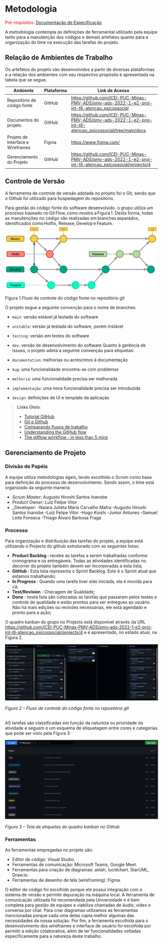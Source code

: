 
# Metodologia

<span style="color:red">Pré-requisitos: <a href="2-Especificação do Projeto.md"> Documentação de Especificação</a></span>

A  metodologia  contempla  as  definições  de  ferramental  utilizado  pela  equipe  tanto  para  a manutenção dos códigos e demais artefatos quanto para a organização do time na execução das tarefas do projeto.

## Relação de Ambientes de Trabalho
Os artefatos do projeto são desenvolvidos a partir de diversas plataformas e a relação dos ambientes com seu respectivo propósito é apresentada na tabela que se segue.

Ambiente  | Plataforma  | Link de Acesso
--------- | ----------- | ---------------
Repositório de código fonte  | GitHub  | https://github.com/ICEI-PUC-Minas-PMV-ADS/pmv-ads-2022-1-e2-proj-int-t6-atencao_psicossocial
Documentos do projeto        | GitHub  | https://github.com/ICEI-PUC-Minas-PMV-ADS/pmv-ads-2022-1-e2-proj-int-t6-atencao_psicossocial/tree/main/docs
Projeto de Interface e  Wireframes | Figma | https://www.figma.com/
Gerenciamento do Projeto  | GitHub  | https://github.com/ICEI-PUC-Minas-PMV-ADS/pmv-ads-2022-1-e2-proj-int-t6-atencao_psicossocial/projects/4


## Controle de Versão
A ferramenta de controle de versão adotada no projeto foi o Git, sendo que o Github foi utilizado para hospedagem do repositório.

Para gestão do código fonte do software desenvolvido, o grupo utiliza um processo baseado no Git Flow, como mostra a Figura 1. Desta forma, todas as manutenções no código são realizadas em branches separados, identificados como Hotfix, Release, Develop e Feature.  
![GitFlow](img/Metodologia-gitFlow.png)

Figura 1 Fluxo de controle do código fonte no repositório git


O projeto segue a seguinte convenção para o nome de branches:

- `main`: versão estável já testada do software
- `unstable`: versão já testada do software, porém instável
- `testing`: versão em testes do software
- `dev`: versão de desenvolvimento do software
Quanto à gerência de issues, o projeto adota a seguinte convenção para etiquetas:

- `documentation`: melhorias ou acréscimos à documentação
- `bug`: uma funcionalidade encontra-se com problemas
- `melhoria`: uma funcionalidade precisa ser melhorada
- `implementação`: uma nova funcionalidade precisa ser introduzida
- `design`: definições de UI e template da aplicação


> **Links Úteis**:
> - [Tutorial GitHub](https://guides.github.com/activities/hello-world/)
> - [Git e Github](https://www.youtube.com/playlist?list=PLHz_AreHm4dm7ZULPAmadvNhH6vk9oNZA)
>  - [Comparando fluxos de trabalho](https://www.atlassian.com/br/git/tutorials/comparing-workflows)
> - [Understanding the GitHub flow](https://guides.github.com/introduction/flow/)
> - [The gitflow workflow - in less than 5 mins](https://www.youtube.com/watch?v=1SXpE08hvGs)

## Gerenciamento de Projeto

### Divisão de Papéis

A equipe utiliza metodologias ágeis, tendo escolhido o Scrum como base para definição do processo de desenvolvimento.
Sendo assim, o time está organizado da seguinte maneira:

* _Scrum Master_: Augusto Hiroshi Santos Inanobe
* _Product Owner_: Luiz Felipe Vitor
* _Developer:
 -Naiara Julieta Maria Carvalho Mafra
-Augusto Hiroshi Santos Inanobe
-Luiz Felipe Vitor
-Hugo Kioshi
-Junior Antunes
-Samuel Leite Fonseca
-Thiago Álvaro Barbosa Fraga

### Processo
Para organização e distribuição das tarefas do projeto, a equipe está utilizando o Projects do github estruturado com as seguintes listas:
* **Product Backlog** : recebe as tarefas a serem trabalhadas conforme cronograma e os entregáveis. Todas as atividades identificadas no decorrer do projeto também devem ser incorporadas a esta lista;
* **GitHub** : Esta lista representa o Sprint Backlog. Este é o Sprint atual que estamos trabalhando;
* **In Progress** : Quando uma tarefa tiver sido iniciada, ela é movida para cá;
* **Test/Revision** : Checagem de Qualidade;
* **Done** : nesta lista são colocadas as tarefas que passaram pelos testes e controle de qualidade e estão prontos para ser entregues ao usuário. Não há mais edições ou revisões necessárias, ele está agendado e pronto para a ação;

O quadro kanban do grupo no Projects está disponível através da URL https://github.com/ICEI-PUC-Minas-PMV-ADS/pmv-ads-2022-1-e2-proj-int-t6-atencao_psicossocial/projects/4 e é apresentado, no estado atual, na Figura 2.

![Figura 3](img/kanban.png)

*Figura 2 – Fluxo de controle do código fonte no repositório git* 

\
  AS tarefas são classificadas em função da natureza ou prioridade da atividade e seguem o um esquema de etiquetagem entre cores e categorias que pode ser visto pela Figura 3:

  ![Figura 3](img/etiquetaskanban.png)

  *Figura 3 – Tela de etiquetas do quadro kanban no Github*



### Ferramentas

As ferramentas empregadas no projeto são:

- Editor de código: Visual Studio.
- Ferramentas de comunicação: Microsoft Teams, Google Meet.
- Ferramentas para criação de diagramas: astah, lucidchart, StarUML, Draw.io.
- Ferramentas de desenho de tela (wireframing): Figma.

O editor de código foi escolhido porque ele possui integração com o sistema de versão e permite depuração na máquina local. A ferramenta de comunicação utilizada foi recomendada pela Universidade e é bem completa para gestão de equipes e viabiliza chamadas de áudio, vídeo e conversa por chat. Para criar diagramas utilizamos as ferramentas mencionadas porque cada uma delas capta melhor algumas das necessidades da nossa solução. Por fim, a ferramenta escolhida para o desenvolvimento dos wireframes e interface de usuário foi escolhida por permitir a edição colaborativa, além de ter funcionalidades voltadas especificamente para a natureza deste trabalho.
